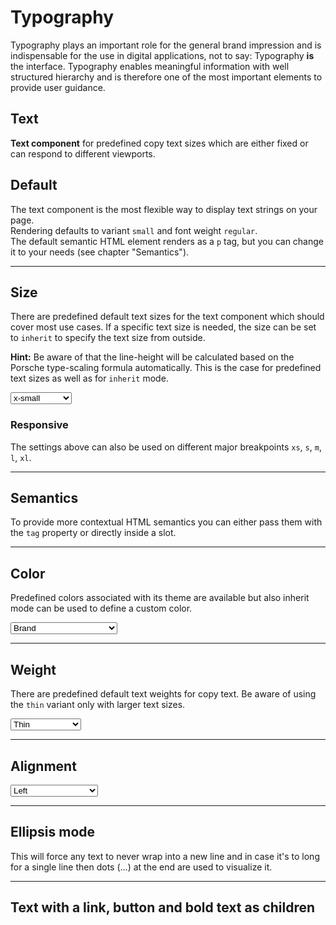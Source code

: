 # Typography
Typography plays an important role for the general brand impression and is indispensable for the use in digital applications, not to say: Typography **is** the interface. Typography enables meaningful information with well structured hierarchy and is therefore one of the most important elements to provide user guidance.

<TableOfContents></TableOfContents>

## Text

**Text component** for predefined copy text sizes which are either fixed or can respond to different viewports.

## Default

The text component is the most flexible way to display text strings on your page.  
Rendering defaults to variant `small` and font weight `regular`.  
The default semantic HTML element renders as a `p` tag, but you can change it to your needs (see chapter "Semantics").

<Playground :markup="basic" :config="config"></Playground>

--- 

## Size

There are predefined default text sizes for the text component which should cover most use cases. 
If a specific text size is needed, the size can be set to `inherit` to specify the text size from outside.

**Hint:** Be aware of that the line-height will be calculated based on the Porsche type-scaling formula automatically. This is the case for predefined text sizes as well as for `inherit` mode.

<Playground :markup="sizeMarkup" :config="config">
  <select v-model="size">
    <option disabled>Select a size</option>
    <option>x-small</option>
    <option>small</option>
    <option>medium</option>
    <option>large</option>
    <option>x-large</option>
    <option>inherit</option>
  </select>
</Playground>

### Responsive

The settings above can also be used on different major breakpoints `xs`, `s`, `m`, `l`, `xl`.

<Playground :markup="responsive" :config="config"></Playground>

--- 

## Semantics

To provide more contextual HTML semantics you can either pass them with the `tag` property or directly inside a slot.

<Playground :markup="semantics" :config="config"></Playground>

--- 

## Color
Predefined colors associated with its theme are available but also inherit mode can be used to define a custom color.

<Playground :markup="colorMarkup" :config="config">
  <select v-model="color">
    <option disabled>Select a color</option>
    <option value="brand">Brand</option>
    <option value="default">Default</option>
    <option value="neutral-contrast-high">Neutral Contrast High</option>
    <option value="neutral-contrast-medium">Neutral Contrast Medium</option>
    <option value="neutral-contrast-low">Neutral Contrast Low</option>
    <option value="notification-success">Notification Success</option>
    <option value="notification-warning">Notification Warning</option>
    <option value="notification-error">Notification Error</option>
    <option value="notification-neutral">Notification Neutral</option>
    <option value="inherit">Inherit</option>
  </select>
</Playground>

--- 

## Weight

There are predefined default text weights for copy text. Be aware of using the `thin` variant only with larger text sizes.

<Playground :markup="weightMarkup" :config="config">
  <select v-model="weight">
    <option disabled>Select a weight</option>
    <option value="thin">Thin</option>
    <option value="regular">Regular</option>
    <option value="semibold">Semibold</option>
    <option value="bold">Bold</option>
  </select>
</Playground>

---

## Alignment

<Playground :markup="alignment" :config="config">
  <select v-model="align">
    <option disabled>Select an alignment</option>
    <option value="left">Left</option>
    <option value="center">Center</option>
    <option value="right">Right</option>
  </select>
</Playground>

---

## Ellipsis mode
This will force any text to never wrap into a new line and in case it's to long for a single line then dots (…) at the end are used to visualize it.

<Playground :markup="ellipsis" :config="config"></Playground>

---

## Text with a link, button and bold text as children

<Playground :markup="textWithLink" :config="config"></Playground>

<script lang="ts">
import Vue from 'vue';
import Component from 'vue-class-component';

const sentence = 'The quick brown fox jumps over the lazy dog';

@Component
export default class Code extends Vue {
  config = { themeable: true };

  size = 'medium';
  weight = 'thin';
  color = 'default';
  align = 'center';
  
  basic =
`<p-text>${sentence}</p-text>`;
    
  get sizeMarkup() {
    const style = this.size === 'inherit' ? ' style="font-size: 48px;"' : '';
    return `<p-text size="${this.size}"${style}>${sentence}</p-text>`;
  }
  
  responsive =
`<p-text size="{ base: 'small', l: 'medium' }">${sentence}</p-text>`;

  semantics =
`<p-text tag="blockquote">${sentence}</p-text>
<p-text><blockquote>${sentence}</blockquote></p-text>`;

  get colorMarkup() {
    const style = this.color === 'inherit' ? ' style="color: deeppink;"' : '';
    return `<p-text color="${this.color}"${style}>${sentence}</p-text>`;
  }
  
  get weightMarkup() {
    return `<p-text size="medium" weight="${this.weight}">${sentence}</p-text>`;
  }
  
  get alignment() {
    return `<p-text align="${this.align}">${sentence}</p-text>`;
  }

  ellipsis =
`<p-text ellipsis="true">Lorem ipsum dolor sit amet, consetetur sadipscing elitr, sed diam nonumy eirmod tempor invidunt ut labore et dolore magna aliquyam erat, sed diam voluptua. At vero eos et accusam et justo duo dolores et ea rebum.</p-text>`;

  textWithLink =
`<p-text>Lorem ipsum dolor sit amet <a href="https://porsche.com">linked text</a> et <button>button text</button>, <b>bold text</b> & <strong>strong text</strong></p-text>`;
}
</script>